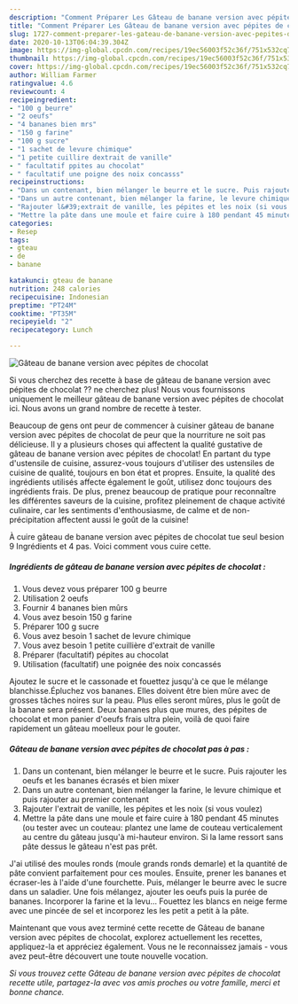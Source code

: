 ```yaml
---
description: "Comment Préparer Les Gâteau de banane version avec pépites de chocolat"
title: "Comment Préparer Les Gâteau de banane version avec pépites de chocolat"
slug: 1727-comment-preparer-les-gateau-de-banane-version-avec-pepites-de-chocolat
date: 2020-10-13T06:04:39.304Z
image: https://img-global.cpcdn.com/recipes/19ec56003f52c36f/751x532cq70/gateau-de-banane-version-avec-pepites-de-chocolat-photo-principale-de-la-recette.jpg
thumbnail: https://img-global.cpcdn.com/recipes/19ec56003f52c36f/751x532cq70/gateau-de-banane-version-avec-pepites-de-chocolat-photo-principale-de-la-recette.jpg
cover: https://img-global.cpcdn.com/recipes/19ec56003f52c36f/751x532cq70/gateau-de-banane-version-avec-pepites-de-chocolat-photo-principale-de-la-recette.jpg
author: William Farmer
ratingvalue: 4.6
reviewcount: 4
recipeingredient:
- "100 g beurre"
- "2 oeufs"
- "4 bananes bien mrs"
- "150 g farine"
- "100 g sucre"
- "1 sachet de levure chimique"
- "1 petite cuillire dextrait de vanille"
- " facultatif ppites au chocolat"
- " facultatif une poigne des noix concasss"
recipeinstructions:
- "Dans un contenant, bien mélanger le beurre et le sucre. Puis rajouter les oeufs et les bananes écrasés et bien mixer"
- "Dans un autre contenant, bien mélanger la farine, le levure chimique et puis rajouter au premier contenant"
- "Rajouter l&#39;extrait de vanille, les pépites et les noix (si vous voulez)"
- "Mettre la pâte dans une moule et faire cuire à 180 pendant 45 minutes (ou tester avec un couteau: plantez une lame de couteau verticalement au centre du gâteau jusqu&#39;à mi-hauteur environ. Si la lame ressort sans pâte dessus le gâteau n&#39;est pas prêt."
categories:
- Resep
tags:
- gteau
- de
- banane

katakunci: gteau de banane 
nutrition: 248 calories
recipecuisine: Indonesian
preptime: "PT24M"
cooktime: "PT35M"
recipeyield: "2"
recipecategory: Lunch

---
```



![Gâteau de banane version avec pépites de chocolat](https://img-global.cpcdn.com/recipes/19ec56003f52c36f/751x532cq70/gateau-de-banane-version-avec-pepites-de-chocolat-photo-principale-de-la-recette.jpg)

Si vous cherchez des recette à base de gâteau de banane version avec pépites de chocolat ?? ne cherchez plus! Nous vous fournissons uniquement le meilleur gâteau de banane version avec pépites de chocolat ici. Nous avons un grand nombre de recette à tester.

Beaucoup de gens ont peur de commencer à cuisiner gâteau de banane version avec pépites de chocolat de peur que la nourriture ne soit pas délicieuse. Il y a plusieurs choses qui affectent la qualité gustative de gâteau de banane version avec pépites de chocolat! En partant du type d'ustensile de cuisine, assurez-vous toujours d'utiliser des ustensiles de cuisine de qualité, toujours en bon état et propres. Ensuite, la qualité des ingrédients utilisés affecte également le goût, utilisez donc toujours des ingrédients frais. De plus, prenez beaucoup de pratique pour reconnaître les différentes saveurs de la cuisine, profitez pleinement de chaque activité culinaire, car les sentiments d'enthousiasme, de calme et de non-précipitation affectent aussi le goût de la cuisine!

<!--inarticleads1-->

À cuire gâteau de banane version avec pépites de chocolat tue seul besion 9 Ingrédients et 4 pas. Voici comment vous cuire cette.

##### Ingrédients de gâteau de banane version avec pépites de chocolat :

1. Vous devez vous préparer 100 g beurre
1. Utilisation 2 oeufs
1. Fournir 4 bananes bien mûrs
1. Vous avez besoin 150 g farine
1. Préparer 100 g sucre
1. Vous avez besoin 1 sachet de levure chimique
1. Vous avez besoin 1 petite cuillière d&#39;extrait de vanille
1. Préparer  (facultatif) pépites au chocolat
1. Utilisation  (facultatif) une poignée des noix concassés


Ajoutez le sucre et le cassonade et fouettez jusqu&#39;à ce que le mélange blanchisse.Épluchez vos bananes. Elles doivent être bien mûre avec de grosses tâches noires sur la peau. Plus elles seront mûres, plus le goût de la banane sera présent. Deux bananes plus que mures, des pépites de chocolat et mon panier d&#39;oeufs frais ultra plein, voilà de quoi faire rapidement un gâteau moelleux pour le gouter. 

<!--inarticleads2-->

##### Gâteau de banane version avec pépites de chocolat pas à pas :

1. Dans un contenant, bien mélanger le beurre et le sucre. Puis rajouter les oeufs et les bananes écrasés et bien mixer
1. Dans un autre contenant, bien mélanger la farine, le levure chimique et puis rajouter au premier contenant
1. Rajouter l&#39;extrait de vanille, les pépites et les noix (si vous voulez)
1. Mettre la pâte dans une moule et faire cuire à 180 pendant 45 minutes (ou tester avec un couteau: plantez une lame de couteau verticalement au centre du gâteau jusqu&#39;à mi-hauteur environ. Si la lame ressort sans pâte dessus le gâteau n&#39;est pas prêt.


J&#39;ai utilisé des moules ronds (moule grands ronds demarle) et la quantité de pâte convient parfaitement pour ces moules. Ensuite, prener les bananes et écraser-les à l&#39;aide d&#39;une fourchette. Puis, mélanger le beurre avec le sucre dans un saladier. Une fois mélangez, ajouter les oeufs puis la purée de bananes. Incorporer la farine et la levu… Fouettez les blancs en neige ferme avec une pincée de sel et incorporez les les petit a petit à la pâte. 

<!--inarticleads1-->

<p>
Maintenant que vous avez terminé cette recette de Gâteau de banane version avec pépites de chocolat, explorez actuellement les recettes, appliquez-la et appréciez également. Vous ne le reconnaissez jamais - vous avez peut-être découvert une toute nouvelle vocation.
</p>

<p>
<i>Si vous trouvez cette Gâteau de banane version avec pépites de chocolat recette utile, partagez-la avec vos amis proches ou votre famille, merci et bonne chance.</i>
</p>
